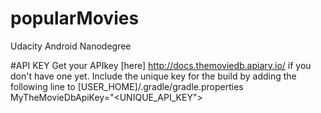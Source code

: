 # popularMovies
Udacity Android Nanodegree

#API KEY
Get your APIkey [here] http://docs.themoviedb.apiary.io/ if you don't have one yet.
Include the unique key for the build by adding the following line to [USER_HOME]/.gradle/gradle.properties
MyTheMovieDbApiKey="<UNIQUE_API_KEY">
